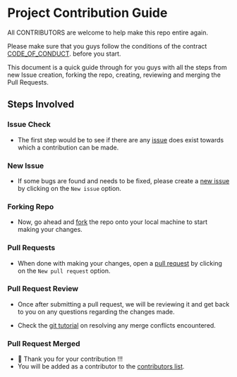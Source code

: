 # Project Contribution Guide

All CONTRIBUTORS are welcome to help make this repo entire again.

Please make sure that you guys follow the conditions of the contract [CODE_OF_CONDUCT](https://github.com/BosamiyaSimran/SE-Project-Group-15/blob/main/CODE_OF_CONDUCT.md). before you start.

This document is a quick guide through for you guys with all the steps from  new Issue creation, forking the repo, creating, reviewing and merging the Pull Requests.

## Steps Involved

### Issue Check
- The first step would be to see if there are any [issue](https://github.com/BosamiyaSimran/SE-Project-Group-15/issues) does exist towards which a contribution can be made.

### New Issue
- If some bugs are found and needs to be fixed, please create a [new issue](https://github.com/BosamiyaSimran/SE-Project-Group-15/issues) by clicking on the `New issue` option.

### Forking  Repo
- Now, go ahead and [fork](https://docs.github.com/en/get-started/quickstart/fork-a-repo#fork-an-example-repository) the repo onto your local machine to start making your changes.

### Pull Requests
- When done with making your changes, open a [pull request](https://github.com/BosamiyaSimran/SE-Project-Group-15/pulls) by clicking on the `New pull request` option.

### Pull Request Review
- Once after submitting a pull request, we will be reviewing it and get back to you on any questions regarding the changes made.

- Check the [git tutorial](https://lab.github.com/githubtraining/managing-merge-conflicts) on resolving any merge conflicts encountered.

### Pull Request Merged
- 🎉 Thank you for your contribution !!!
- You will be added as a contributor to the [contributors list](https://github.com/BosamiyaSimran/SE-Project-Group-15/graphs/contributors).

